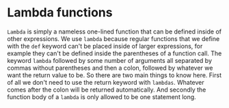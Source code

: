 # Lambda functions

`Lambda` is simply a nameless one-lined function that can be defined inside of other expressions. We use `lambda` because regular functions that we define with the `def` keyword can't be placed inside of larger expressions, for example they can't be defined inside the parentheses of a function call.
The keyword `lambda` followed by some number of arguments all separated by commas without parentheses and then a colon, followed by whatever we want the return value to be. So there are two main things to know here. First of all we don't need to use the return keyword with `lambdas`. Whatever comes after the colon will be returned automatically. And secondly the function body of a `lambda` is only allowed to be one statement long. 